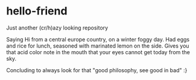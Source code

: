 # hello-friend
Just another (cr/h)azy looking repository

Saying Hi from a central europe country, on a winter foggy day. Had eggs and rice for lunch, seasoned with marinated lemon on the side. Gives you that acid color note in the mouth that your eyes cannot get today from the sky.

Concluding to always look for that "good philosophy, see good in bad" :}

